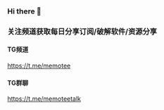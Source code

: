 ### Hi there 👋

### 关注频道获取每日分享订阅/破解软件/资源分享

#### TG频道   
https://t.me/memotee

#### TG群聊   
https://t.me/memoteetalk


